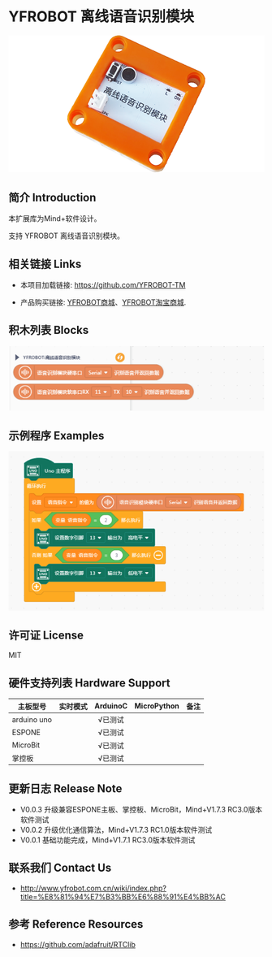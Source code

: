 # YFROBOT 离线语音识别模块

![](./arduinoC/_images/featured.png)

## 简介 Introduction

本扩展库为Mind+软件设计。

支持 YFROBOT 离线语音识别模块。


## 相关链接 Links
* 本项目加载链接: https://github.com/YFROBOT-TM

* 产品购买链接: [YFROBOT商城](https://www.yfrobot.com/)、[YFROBOT淘宝商城](https://yfrobot.taobao.com/).


## 积木列表 Blocks
![](./arduinoC/_images/block.png)


## 示例程序 Examples
![](./arduinoC/_images/example.png)


## 许可证 License
MIT


## 硬件支持列表 Hardware Support
主板型号                | 实时模式    | ArduinoC   | MicroPython    | 备注
------------------ | :----------: | :----------: | :---------: | -----
arduino uno        |             |       √已测试       |             | 
ESPONE        |             |       √已测试       |             | 
MicroBit        |             |       √已测试       |             | 
掌控板        |             |       √已测试       |             | 


## 更新日志 Release Note
- V0.0.3  升级兼容ESPONE主板、掌控板、MicroBit，Mind+V1.7.3 RC3.0版本软件测试
- V0.0.2  升级优化通信算法，Mind+V1.7.3 RC1.0版本软件测试
- V0.0.1  基础功能完成，Mind+V1.7.1 RC3.0版本软件测试


## 联系我们 Contact Us
* http://www.yfrobot.com.cn/wiki/index.php?title=%E8%81%94%E7%B3%BB%E6%88%91%E4%BB%AC


## 参考 Reference Resources
* https://github.com/adafruit/RTClib

